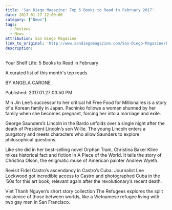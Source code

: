 ```yaml
---
title: 'San Diego Magazine: Top 5 Books to Read in February 2017'
date: 2017-01-27 12:00:00
category: ["News"]
tags:
  - Reviews
  - News
attribution: San Diego Magazine
link_to_original: 'http://www.sandiegomagazine.com/San-Diego-Magazine/February-2017/Your-Shelf-Life-5-Books-to-Read-in-February/'
description:
---
```



Your Shelf Life: 5 Books to Read in February

A curated list of this month's top reads

BY ANGELA CARONE

Published: 2017.01.27 03:50 PM

Min Jin Lee’s successor to her critical hit Free Food for Millionaires is a story of a Korean family in Japan. Pachinko follows a woman shunned by her family when she becomes pregnant, forcing her into a marriage and exile.

George Saunders’s Lincoln in the Bardo unfolds over a single night after the death of President Lincoln’s son Willie. The young Lincoln enters a purgatory and meets characters who allow Saunders to explore philosophical questions.

Like she did in her best-selling novel Orphan Train, Christina Baker Kline mixes historical fact and fiction in A Piece of the World. It tells the story of Christina Olson, the enigmatic muse of American painter Andrew Wyeth.

Revisit Fidel Castro’s ascendancy in Castro’s Cuba. Journalist Lee Lockwood got incredible access to Castro and photographed Cuba in the ’60s for this art book, relevant again after the revolutionary’s recent death.

Viet Thanh Nguyen’s short story collection The Refugees explores the split existence of those between worlds, like a Vietnamese refugee living with two gay men in San Francisco.